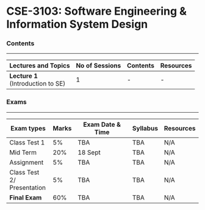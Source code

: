 # CSE-3103: Software Engineering & Information System Design
### Contents

---

| Lectures and Topics | No of Sessions | Contents | Resources |
|---------------------|----------------|----------|-----------|
| <b>Lecture 1 </b><br> (Introduction to SE)  | 1 |- | -   |


### Exams

---

|Exam types| Marks| Exam Date & Time | Syllabus | Resources|
|-----------|-------|-----------------|------------|---------|
|Class Test 1| 5%| TBA | TBA | N/A|
|Mid Term| 20%| 18 Sept | TBA | N/A|
|Assignment| 5% |  TBA | TBA | N/A|
|Class Test 2/ <br> Presentation| 5% |  TBA | TBA | N/A|
|**Final Exam**| 60% |  TBA | TBA | N/A|

